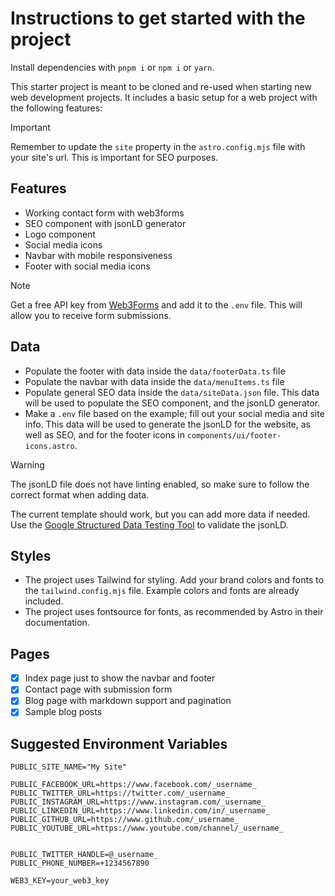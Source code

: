# Instructions to get started with the project

Install dependencies with `pnpm i` or `npm i` or `yarn`.

This starter project is meant to be cloned and re-used when starting new web development projects. It includes a basic setup for a web project with the following features:

> [!IMPORTANT]
> Remember to update the `site` property in the `astro.config.mjs` file with your site's url. This is important for SEO purposes.

## Features

- Working contact form with web3forms
- SEO component with jsonLD generator
- Logo component
- Social media icons
- Navbar with mobile responsiveness
- Footer with social media icons

> [!NOTE]
> Get a free API key from [Web3Forms](https://web3forms.com/) and add it to the `.env` file. This will allow you to receive form submissions.

## Data

- Populate the footer with data inside the `data/footerData.ts` file
- Populate the navbar with data inside the `data/menuItems.ts` file
- Populate general SEO data inside the `data/siteData.json` file. This data will be used to populate the SEO component, and the jsonLD generator.
- Make a `.env` file based on the example; fill out your social media and site info. This data will be used to generate the jsonLD for the website, as well as SEO, and for the footer icons in `components/ui/footer-icons.astro`.

> [!WARNING]
> The jsonLD file does not have linting enabled, so make sure to follow the correct format when adding data.

The current template should work, but you can add more data if needed. Use the [Google Structured Data Testing Tool](https://search.google.com/structured-data/testing-tool) to validate the jsonLD.

## Styles

- The project uses Tailwind for styling. Add your brand colors and fonts to the `tailwind.config.mjs` file. Example colors and fonts are already included.
- The project uses fontsource for fonts, as recommended by Astro in their documentation.

## Pages

- [x] Index page just to show the navbar and footer
- [x] Contact page with submission form
- [x] Blog page with markdown support and pagination
- [x] Sample blog posts

## Suggested Environment Variables

```env
PUBLIC_SITE_NAME="My Site"

PUBLIC_FACEBOOK_URL=https://www.facebook.com/_username_
PUBLIC_TWITTER_URL=https://twitter.com/_username_
PUBLIC_INSTAGRAM_URL=https://www.instagram.com/_username_
PUBLIC_LINKEDIN_URL=https://www.linkedin.com/in/_username_
PUBLIC_GITHUB_URL=https://www.github.com/_username_
PUBLIC_YOUTUBE_URL=https://www.youtube.com/channel/_username_


PUBLIC_TWITTER_HANDLE=@_username_
PUBLIC_PHONE_NUMBER=+1234567890

WEB3_KEY=your_web3_key
```
